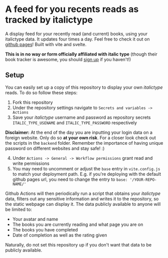 # A feed for you recents reads as tracked by italictype
A display feed for your recently read (and current) books, using your italictype
data. It updates four times a day. Feel free to check it out on [github pages](https://sebastian-stubenvoll.github.io/italic-hype-feed/)!
Built with vite and svelte.

**This is in no way or form officially affiliated with italic type**
(though their book tracker is awesome, you should [sign up](https://www.italictype.com/) if you haven't!)

## Setup

You can easily set up a copy of this repository to display your own *italictype* reads. 
To do so follow these steps:

1. Fork this repository
2. Under the repository settings navigate to `Secrets and variables -> Actions`
3. Save your *italictype* username and password as repository secrets
   `ITALIC_TYPE_USENAME` and `ITALIC_TYPE_PASSWORD` respectively

**Disclaimer:** At the end of the day you are inputting your login data on a
foreign website. Only do so **at your own risk**. For a closer look check out
the scripts in the `backend` folder. Remember the importance of
having unique password on different websites and stay safe! :)

4. Under `Actions -> General -> Workflow permissions` grant read and write
   permissions
5. You may need to uncomment or adjust the `base` entry in `vite.config.js` to
   match your deployment path. E.g. if you're deploying with the default github
   pages url, you need to change the entry to `base: '/YOUR-REPO-NAME/'`


Github Actions will then periodically run a script that obtains your
*italictype* data, filters out any sensitive information and writes it to the
repository, so the static webpage can display it. The data publicly available
to anyone will be limited to:

+ Your avatar and name
+ The books you are currently reading and what page you are on
+ The books you have completed
+ Date of completion as well as the rating given

Naturally, do not set this repository up if you don't want that data to be
publicly available.

